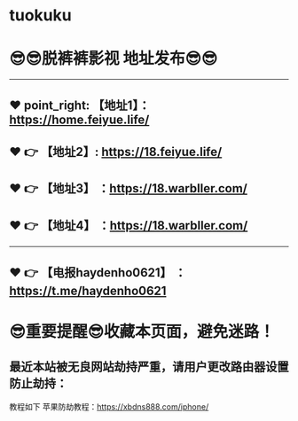 # tuokuku
:sunglasses::sunglasses:脱裤裤影视 地址发布:sunglasses::sunglasses:
==
------
:heart: point_right: 【地址1】：https://home.feiyue.life/
------
:heart: :point_right: 【地址2】: https://18.feiyue.life/
-----
:heart: :point_right: 【地址3】 ：https://18.warbller.com/
-----
:heart: :point_right: 【地址4】 ：https://18.warbller.com/
------

------

:heart: :point_right: 【电报haydenho0621】 ：https://t.me/haydenho0621
------
:sunglasses:重要提醒:sunglasses:收藏本页面，避免迷路！
==

最近本站被无良网站劫持严重，请用户更改路由器设置防止劫持：
------

教程如下 苹果防劫教程：https://xbdns888.com/iphone/
